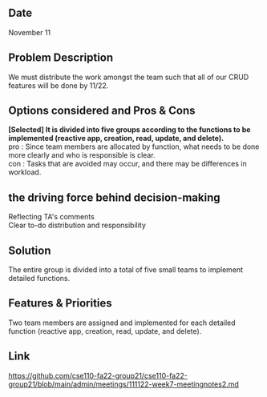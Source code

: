 ## Date

November 11

## Problem Description

We must distribute the work amongst the team such that all of our CRUD features will be done by 11/22.

## Options considered and Pros & Cons

**[Selected] It is divided into five groups according to the functions to be implemented (reactive app, creation, read, update, and delete).**  
pro : Since team members are allocated by function, what needs to be done more clearly and who is responsible is clear.  
con : Tasks that are avoided may occur, and there may be differences in workload.

## the driving force behind decision-making

Reflecting TA's comments  
Clear to-do distribution and responsibility

## Solution

The entire group is divided into a total of five small teams to implement detailed functions.

## Features & Priorities

Two team members are assigned and implemented for each detailed function (reactive app, creation, read, update, and delete).

## Link

https://github.com/cse110-fa22-group21/cse110-fa22-group21/blob/main/admin/meetings/111122-week7-meetingnotes2.md
